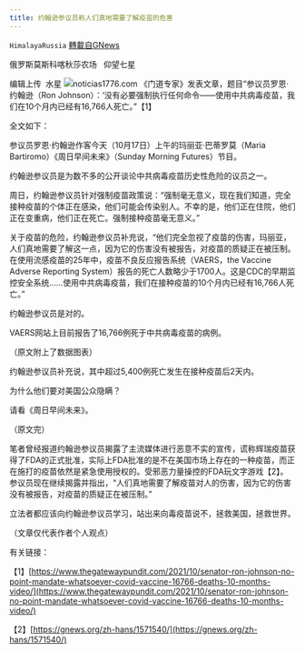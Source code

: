 ```yaml
---
title: 约翰逊参议员称人们真地需要了解疫苗的危害
---
```

`HimalayaRussia` [轉載自GNews](https://gnews.org/zh-hans/1600612/)

俄罗斯莫斯科喀秋莎农场   仰望七星

编辑上传  水星
![](https://assets.gnews.org/wp-content/uploads/2021/10/J-2.jpg)noticias1776.com
《门道专家》发表文章，题目“参议员罗恩·约翰逊（Ron Johnson）：‘没有必要强制执行任何命令——使用中共病毒疫苗，我们在10个月内已经有16,766人死亡。”【1】

全文如下：

参议员罗恩·约翰逊作客今天（10月17日）上午的玛丽亚·巴蒂罗莫（Maria Bartiromo）《周日早间未来》（Sunday Morning Futures）节目。

约翰逊参议员是为数不多的公开谈论中共病毒疫苗历史性危险的议员之一。

周日，约翰逊参议员针对强制疫苗政策说：“强制毫无意义，现在我们知道，完全接种疫苗的个体正在感染，他们可能会传染别人。不幸的是，他们正在住院，他们正在变重病，他们正在死亡。强制接种疫苗毫无意义。”

关于疫苗的危险，约翰逊参议员补充说，“他们完全忽视了疫苗的伤害，玛丽亚，人们真地需要了解这一点，因为它的伤害没有被报告，对疫苗的质疑正在被压制。在使用流感疫苗的25年中，疫苗不良反应报告系统（VAERS，the Vaccine Adverse Reporting System）报告的死亡人数略少于1700人。这是CDC的早期监控安全系统……使用中共病毒疫苗，我们在接种疫苗的10个月内已经有16,766人死亡。”

约翰逊参议员是对的。

VAERS网站上目前报告了16,766例死于中共病毒疫苗的病例。

（原文附上了数据图表）

约翰逊参议员补充说，其中超过5,400例死亡发生在接种疫苗后2天内。

为什么他们要对美国公众隐瞒？

请看《周日早间未来》。

（原文完）

笔者曾经报道约翰逊参议员揭露了主流媒体进行恶意不实的宣传，谎称辉瑞疫苗获得了FDA的正式批准，实际上FDA批准的是不在美国市场上存在的一种疫苗，而正在施打的疫苗依然是紧急使用授权的。受邪恶力量操控的FDA玩文字游戏【2】。参议员现在继续揭露并指出，“人们真地需要了解疫苗对人的伤害，因为它的伤害没有被报告，对疫苗的质疑正在被压制。”

立法者都应该向约翰逊参议员学习，站出来向毒疫苗说不，拯救美国，拯救世界。

（文章仅代表作者个人观点）

有关链接：

【1】[https://www.thegatewaypundit.com/2021/10/senator-ron-johnson-no-point-mandate-whatsoever-covid-vaccine-16766-deaths-10-months-video/](https://www.thegatewaypundit.com/2021/10/senator-ron-johnson-no-point-mandate-whatsoever-covid-vaccine-16766-deaths-10-months-video/)

【2】[https://gnews.org/zh-hans/1571540/](https://gnews.org/zh-hans/1571540/)

